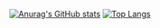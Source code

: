 [![Anurag's GitHub stats](https://github-readme-stats.vercel.app/api?username=eddyli1989&show_icons=true&theme=radical&count_private=true)](https://github.com/anuraghazra/github-readme-stats)
[![Top Langs](https://github-readme-stats.vercel.app/api/top-langs/?username=eddyli1989&layout=compact)](https://github.com/anuraghazra/github-readme-stats)

